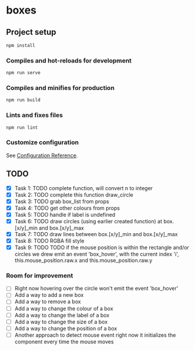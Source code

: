 # boxes

## Project setup

```bash
npm install
```

### Compiles and hot-reloads for development

```bash
npm run serve
```

### Compiles and minifies for production

```bash
npm run build
```

### Lints and fixes files

```bash
npm run lint
```

### Customize configuration

See [Configuration Reference](https://cli.vuejs.org/config/).

## TODO

- [x] Task 1: TODO complete function, will convert n to integer
- [x] Task 2: TODO complete this function draw_circle
- [x] Task 3: TODO grab box_list from props
- [x] Task 4: TODO get other colours from props
- [x] Task 5: TODO handle if label is undefined
- [x] Task 6: TODO draw circles (using earlier created function) at box.[x/y]_min and box.[x/y]_max
- [x] Task 7: TODO draw lines between box.[x/y]_min and box.[x/y]_max
- [x] Task 8: TODO RGBA fill style
- [x] Task 9: TODO TODO if the mouse position is within the rectangle and/or circles we drew emit an event 'box_hover', with the current index 'i', this.mouse_position.raw.x and this.mouse_position.raw.y

### Room for improvement

- [ ] Right now hovering over the circle won't emit the event 'box_hover'
- [ ] Add a way to add a new box
- [ ] Add a way to remove a box
- [ ] Add a way to change the colour of a box
- [ ] Add a way to change the label of a box
- [ ] Add a way to change the size of a box
- [ ] Add a way to change the position of a box
- [ ] Another approach to detect mouse event right now it initializes the component every time the mouse moves
